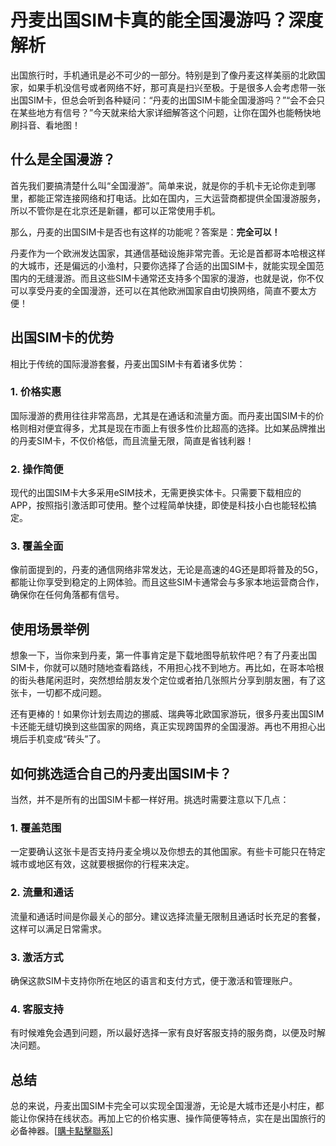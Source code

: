 # 丹麦出国SIM卡真的能全国漫游吗？深度解析

出国旅行时，手机通讯是必不可少的一部分。特别是到了像丹麦这样美丽的北欧国家，如果手机没信号或者网络不好，那可真是扫兴至极。于是很多人会考虑带一张出国SIM卡，但总会听到各种疑问：“丹麦的出国SIM卡能全国漫游吗？”“会不会只在某些地方有信号？”今天就来给大家详细解答这个问题，让你在国外也能畅快地刷抖音、看地图！

## 什么是全国漫游？

首先我们要搞清楚什么叫“全国漫游”。简单来说，就是你的手机卡无论你走到哪里，都能正常连接网络和打电话。比如在国内，三大运营商都提供全国漫游服务，所以不管你是在北京还是新疆，都可以正常使用手机。

那么，丹麦的出国SIM卡是否也有这样的功能呢？答案是：**完全可以！**

丹麦作为一个欧洲发达国家，其通信基础设施非常完善。无论是首都哥本哈根这样的大城市，还是偏远的小渔村，只要你选择了合适的出国SIM卡，就能实现全国范围内的无缝漫游。而且这些SIM卡通常还支持多个国家的漫游，也就是说，你不仅可以享受丹麦的全国漫游，还可以在其他欧洲国家自由切换网络，简直不要太方便！

## 出国SIM卡的优势

相比于传统的国际漫游套餐，丹麦出国SIM卡有着诸多优势：

### 1. **价格实惠**
   国际漫游的费用往往非常高昂，尤其是在通话和流量方面。而丹麦出国SIM卡的价格则相对便宜得多，尤其是现在市面上有很多性价比超高的选择。比如某品牌推出的丹麦SIM卡，不仅价格低，而且流量无限，简直是省钱利器！

### 2. **操作简便**
   现代的出国SIM卡大多采用eSIM技术，无需更换实体卡。只需要下载相应的APP，按照指引激活即可使用。整个过程简单快捷，即使是科技小白也能轻松搞定。

### 3. **覆盖全面**
   像前面提到的，丹麦的通信网络非常发达，无论是高速的4G还是即将普及的5G，都能让你享受到稳定的上网体验。而且这些SIM卡通常会与多家本地运营商合作，确保你在任何角落都有信号。

## 使用场景举例

想象一下，当你来到丹麦，第一件事肯定是下载地图导航软件吧？有了丹麦出国SIM卡，你就可以随时随地查看路线，不用担心找不到地方。再比如，在哥本哈根的街头巷尾闲逛时，突然想给朋友发个定位或者拍几张照片分享到朋友圈，有了这张卡，一切都不成问题。

还有更棒的！如果你计划去周边的挪威、瑞典等北欧国家游玩，很多丹麦出国SIM卡还能无缝切换到这些国家的网络，真正实现跨国界的全国漫游。再也不用担心出境后手机变成“砖头”了。

## 如何挑选适合自己的丹麦出国SIM卡？

当然，并不是所有的出国SIM卡都一样好用。挑选时需要注意以下几点：

### 1. **覆盖范围**
   一定要确认这张卡是否支持丹麦全境以及你想去的其他国家。有些卡可能只在特定城市或地区有效，这就要根据你的行程来决定。

### 2. **流量和通话**
   流量和通话时间是你最关心的部分。建议选择流量无限制且通话时长充足的套餐，这样可以满足日常需求。

### 3. **激活方式**
   确保这款SIM卡支持你所在地区的语言和支付方式，便于激活和管理账户。

### 4. **客服支持**
   有时候难免会遇到问题，所以最好选择一家有良好客服支持的服务商，以便及时解决问题。

## 总结

总的来说，丹麦出国SIM卡完全可以实现全国漫游，无论是大城市还是小村庄，都能让你保持在线状态。再加上它的价格实惠、操作简便等特点，实在是出国旅行的必备神器。[[購卡點擊聯系](https://t.me/s/esim1088)]